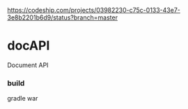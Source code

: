 https://codeship.com/projects/03982230-c75c-0133-43e7-3e8b2201b6d9/status?branch=master

# docAPI
Document API 

### build

gradle war
